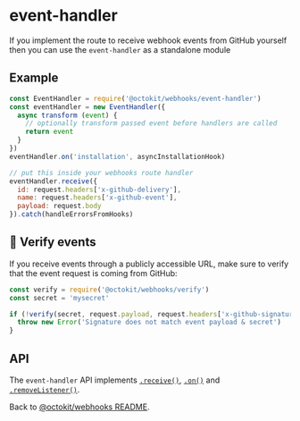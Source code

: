 # event-handler

If you implement the route to receive webhook events from GitHub yourself then you can use the `event-handler` as a standalone module

## Example

```js
const EventHandler = require('@octokit/webhooks/event-handler')
const eventHandler = new EventHandler({
  async transform (event) {
    // optionally transform passed event before handlers are called
    return event
  }
})
eventHandler.on('installation', asyncInstallationHook)

// put this inside your webhooks route handler
eventHandler.receive({
  id: request.headers['x-github-delivery'],
  name: request.headers['x-github-event'],
  payload: request.body
}).catch(handleErrorsFromHooks)
```

## 🚨 Verify events

If you receive events through a publicly accessible URL, make sure to verify that the event request is coming from GitHub:

```js
const verify = require('@octokit/webhooks/verify')
const secret = 'mysecret'

if (!verify(secret, request.payload, request.headers['x-github-signature'])) {
  throw new Error('Signature does not match event payload & secret')
}
```

## API

The `event-handler` API implements [`.receive()`](../#webhooksreceive), [`.on()`](../#webhookson) and [`.removeListener()`](../#webhooksremovelistener).

Back to [@octokit/webhooks README](..).
